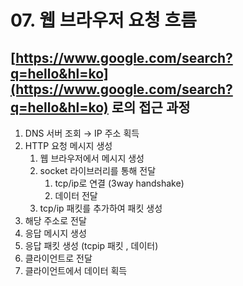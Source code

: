 # 07. 웹 브라우저 요청 흐름

## [https://www.google.com/search?q=hello&hl=ko](https://www.google.com/search?q=hello&hl=ko) 로의 접근 과정

1. DNS 서버 조회 → IP 주소 획득
2. HTTP 요청 메시지 생성
    1. 웹 브라우저에서 메시지 생성
    2. socket 라이브러리를 통해 전달
        1. tcp/ip로 연결 (3way handshake)
        2. 데이터 전달
    3. tcp/ip 패킷를 추가하여 패킷 생성
3. 해당 주소로 전달
4. 응답 메시지 생성
5. 응답 패킷 생성 (tcpip 패킷 , 데이터)
6. 클라이언트로 전달
7. 클라이언트에서 데이터 획득